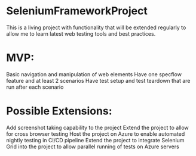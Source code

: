 # SeleniumFrameworkProject
This is a living project with functionality that will be extended regularly to allow me to learn latest web testing tools and best practices. 

# MVP:
Basic navigation and manipulation of web elements
Have one specflow feature and at least 2 scenarios
Have test setup and test teardown that are run after each scenario

# Possible Extensions:
Add screenshot taking capability to the project
Extend the project to allow for cross browser testing
Host the project on Azure to enable automated nightly testing in CI/CD pipeline
Extend the project to integrate Selenium Grid into the project to allow parallel running of tests on Azure servers


